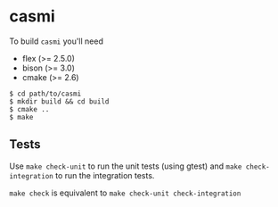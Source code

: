 casmi
=====

To build `casmi` you'll need

* flex (>= 2.5.0)
* bison (>= 3.0)
* cmake (>= 2.6)


```
$ cd path/to/casmi
$ mkdir build && cd build
$ cmake ..
$ make
```

Tests
------------------------

Use `make check-unit` to run the unit tests (using gtest) and
`make check-integration` to run the integration tests.

`make check` is equivalent to `make check-unit check-integration`
